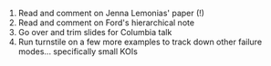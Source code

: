 1. Read and comment on Jenna Lemonias' paper (!)
2. Read and comment on Ford's hierarchical note
3. Go over and trim slides for Columbia talk
4. Run turnstile on a few more examples to track down other failure modes... specifically small KOIs
